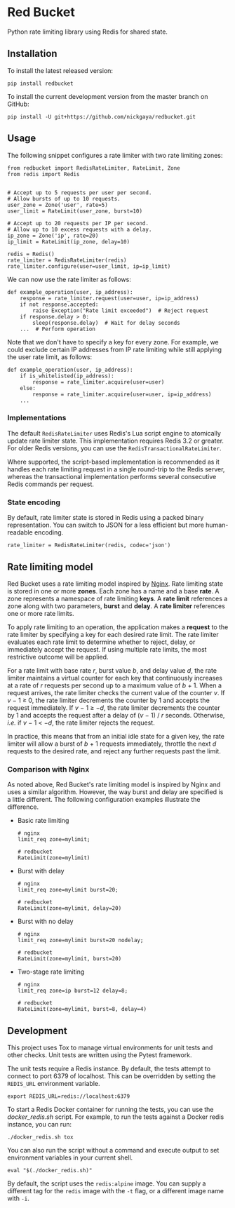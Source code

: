 # Red Bucket

Python rate limiting library using Redis for shared state.

## Installation

To install the latest released version:

    pip install redbucket

To install the current development version from the master branch on GitHub:

    pip install -U git+https://github.com/nickgaya/redbucket.git

## Usage

The following snippet configures a rate limiter with two rate limiting zones:

```python3
from redbucket import RedisRateLimiter, RateLimit, Zone
from redis import Redis


# Accept up to 5 requests per user per second.
# Allow bursts of up to 10 requests.
user_zone = Zone('user', rate=5)
user_limit = RateLimit(user_zone, burst=10)

# Accept up to 20 requests per IP per second.
# Allow up to 10 excess requests with a delay.
ip_zone = Zone('ip', rate=20)
ip_limit = RateLimit(ip_zone, delay=10)

redis = Redis()
rate_limiter = RedisRateLimiter(redis)
rate_limiter.configure(user=user_limit, ip=ip_limit)
```

We can now use the rate limiter as follows:

```python3
def example_operation(user, ip_address):
    response = rate_limiter.request(user=user, ip=ip_address)
    if not response.accepted:
        raise Exception("Rate limit exceeded")  # Reject request
    if response.delay > 0:
        sleep(response.delay)  # Wait for delay seconds
    ...  # Perform operation
```

Note that we don't have to specify a key for every zone. For example, we could
exclude certain IP addresses from IP rate limiting while still applying the
user rate limit, as follows:

```python3
def example_operation(user, ip_address):
    if is_whitelisted(ip_address):
        response = rate_limiter.acquire(user=user)
    else:
        response = rate_limiter.acquire(user=user, ip=ip_address)
    ...
```

### Implementations

The default `RedisRateLimiter` uses Redis's Lua script engine to atomically
update rate limiter state. This implementation requires Redis 3.2 or greater.
For older Redis versions, you can use the `RedisTransactionalRateLimiter`.

Where supported, the script-based implementation is recommended as it handles
each rate limiting request in a single round-trip to the Redis server, whereas
the transactional implementation performs several consecutive Redis commands
per request.

### State encoding

By default, rate limiter state is stored in Redis using a packed binary
representation. You can switch to JSON for a less efficient but more
human-readable encoding.

    rate_limiter = RedisRateLimiter(redis, codec='json')

## Rate limiting model

Red Bucket uses a rate limiting model inspired by [Nginx][rate-limiting-nginx].
Rate limiting state is stored in one or more **zones**. Each zone has a name
and a base **rate**. A zone represents a namespace of rate limiting **keys**. A
**rate limit** references a zone along with two parameters, **burst** and
**delay**. A **rate limiter** references one or more rate limits.

To apply rate limiting to an operation, the application makes a **request** to
the rate limiter by specifying a key for each desired rate limit. The rate
limiter evaluates each rate limit to determine whether to reject, delay, or
immediately accept the request. If using multiple rate limits, the most
restrictive outcome will be applied.

For a rate limit with base rate <i>r</i>, burst value <i>b</i>, and delay value
<i>d</i>, the rate limiter maintains a virtual counter for each key that
continuously increases at a rate of <i>r</i> requests per second up to a
maximum value of
<span style="white-space: nowrap;"><i>b</i> + 1</span>. When a request arrives,
the rate limiter checks the current value of the counter <i>v</i>. If
<span style="white-space: nowrap;"><i>v</i> &minus; 1 &ge; 0</span>, the rate
limiter decrements the counter by 1 and accepts the request immediately. If
<span style="white-space: nowrap;"><i>v</i> &minus; 1 &ge; &minus;<i>d</i></span>,
the rate limiter decrements the counter by 1 and accepts the request after a
delay of
<span style="white-space: nowrap;">(<i>v</i> &minus; 1) / <i>r</i></span>
seconds. Otherwise, *i.e.* if
<span style="white-space: nowrap;"><i>v</i> &minus; 1 &lt; &minus;<i>d</i></span>,
the rate limiter rejects the request.

In practice, this means that from an initial idle state for a given key, the
rate limiter will allow a burst of
<span style="white-space: nowrap;"><i>b</i> + 1</span> requests immediately,
throttle the next <i>d</i> requests to the desired rate, and reject any further
requests past the limit.

[rate-limiting-nginx]: https://www.nginx.com/blog/rate-limiting-nginx/ "Rate Limiting with NGINX"

### Comparison with Nginx

As noted above, Red Bucket's rate limiting model is inspired by Nginx and
uses a similar algorithm. However, the way burst and delay are specified is a
little different. The following configuration examples illustrate the
difference.

* Basic rate limiting

    ```nginx
    # nginx
    limit_req zone=mylimit;
    ```
    ```python3
    # redbucket
    RateLimit(zone=mylimit)
    ```

* Burst with delay

    ```nginx
    # nginx
    limit_req zone=mylimit burst=20;
    ```
    ```python3
    # redbucket
    RateLimit(zone=mylimit, delay=20)
    ```

* Burst with no delay

    ```nginx
    # nginx
    limit_req zone=mylimit burst=20 nodelay;
    ```
    ```python3
    # redbucket
    RateLimit(zone=mylimit, burst=20)
    ```

* Two-stage rate limiting

    ```nginx
    # nginx
    limit_req zone=ip burst=12 delay=8;
    ```
    ```python3
    # redbucket
    RateLimit(zone=mylimit, burst=8, delay=4)
    ```

## Development

This project uses Tox to manage virtual environments for unit tests and other
checks. Unit tests are written using the Pytest framework.

The unit tests require a Redis instance. By default, the tests attempt to
connect to port 6379 of localhost. This can be overridden by setting the
`REDIS_URL` environment variable.

    export REDIS_URL=redis://localhost:6379

To start a Redis Docker container for running the tests, you can use the
*docker_redis.sh* script. For example, to run the tests against a Docker redis
instance, you can run:

    ./docker_redis.sh tox

You can also run the script without a command and execute output to set
environment variables in your current shell.

    eval "$(./docker_redis.sh)"

By default, the script uses the `redis:alpine` image. You can supply a
different tag for the `redis` image with the `-t` flag, or a different image
name with `-i`.
